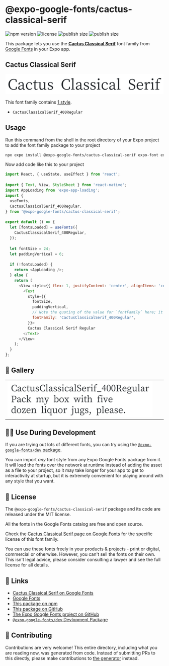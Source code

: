 # @expo-google-fonts/cactus-classical-serif

![npm version](https://flat.badgen.net/npm/v/@expo-google-fonts/cactus-classical-serif)
![license](https://flat.badgen.net/github/license/expo/google-fonts)
![publish size](https://flat.badgen.net/packagephobia/install/@expo-google-fonts/cactus-classical-serif)
![publish size](https://flat.badgen.net/packagephobia/publish/@expo-google-fonts/cactus-classical-serif)

This package lets you use the [**Cactus Classical Serif**](https://fonts.google.com/specimen/Cactus+Classical+Serif) font family from [Google Fonts](https://fonts.google.com/) in your Expo app.

## Cactus Classical Serif

![Cactus Classical Serif](./font-family.png)

This font family contains [1 style](#-gallery).

- `CactusClassicalSerif_400Regular`

## Usage

Run this command from the shell in the root directory of your Expo project to add the font family package to your project
```sh
npx expo install @expo-google-fonts/cactus-classical-serif expo-font expo-app-loading
```

Now add code like this to your project
```js
import React, { useState, useEffect } from 'react';

import { Text, View, StyleSheet } from 'react-native';
import AppLoading from 'expo-app-loading';
import {
  useFonts,
  CactusClassicalSerif_400Regular,
} from '@expo-google-fonts/cactus-classical-serif';

export default () => {
  let [fontsLoaded] = useFonts({
    CactusClassicalSerif_400Regular,
  });

  let fontSize = 24;
  let paddingVertical = 6;

  if (!fontsLoaded) {
    return <AppLoading />;
  } else {
    return (
      <View style={{ flex: 1, justifyContent: 'center', alignItems: 'center' }}>
        <Text
          style={{
            fontSize,
            paddingVertical,
            // Note the quoting of the value for `fontFamily` here; it expects a string!
            fontFamily: 'CactusClassicalSerif_400Regular',
          }}>
          Cactus Classical Serif Regular
        </Text>
      </View>
    );
  }
};

```

## 🔡 Gallery


||||
|-|-|-|
|![CactusClassicalSerif_400Regular](./CactusClassicalSerif_400Regular.ttf.png)||||


## 👩‍💻 Use During Development

If you are trying out lots of different fonts, you can try using the [`@expo-google-fonts/dev` package](https://github.com/expo/google-fonts/tree/master/font-packages/dev#readme).

You can import *any* font style from any Expo Google Fonts package from it. It will load the fonts
over the network at runtime instead of adding the asset as a file to your project, so it may take longer
for your app to get to interactivity at startup, but it is extremely convenient
for playing around with any style that you want.

## 📖 License

The `@expo-google-fonts/cactus-classical-serif` package and its code are released under the MIT license.

All the fonts in the Google Fonts catalog are free and open source.

Check the [Cactus Classical Serif page on Google Fonts](https://fonts.google.com/specimen/Cactus+Classical+Serif) for the specific license of this font family.

You can use these fonts freely in your products & projects - print or digital, commercial or otherwise. However, you can't sell the fonts on their own. This isn't legal advice, please consider consulting a lawyer and see the full license for all details.

## 🔗 Links

- [Cactus Classical Serif on Google Fonts](https://fonts.google.com/specimen/Cactus+Classical+Serif)
- [Google Fonts](https://fonts.google.com/)
- [This package on npm](https://www.npmjs.com/package/@expo-google-fonts/cactus-classical-serif)
- [This package on GitHub](https://github.com/expo/google-fonts/tree/master/font-packages/cactus-classical-serif)
- [The Expo Google Fonts project on GitHub](https://github.com/expo/google-fonts)
- [`@expo-google-fonts/dev` Devlopment Package](https://github.com/expo/google-fonts/tree/master/font-packages/dev)

## 🤝 Contributing

Contributions are very welcome! This entire directory, including what you are reading now, was generated from code. Instead of submitting PRs to this directly, please make contributions to [the generator](https://github.com/expo/google-fonts/tree/master/packages/generator) instead.
